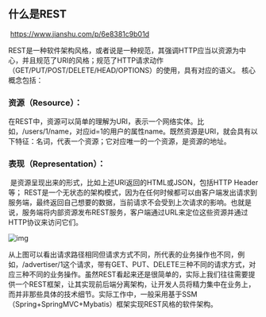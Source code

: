 ## 什么是REST

​	https://www.jianshu.com/p/6e8381c9b01d	

​	REST是一种软件架构风格，或者说是一种规范，其强调HTTP应当以资源为中心，并且规范了URI的风格；规范了HTTP请求动作（GET/PUT/POST/DELETE/HEAD/OPTIONS）的使用，具有对应的语义。
核心概念包括：

### 资源（Resource）：

​	在REST中，资源可以简单的理解为URI，表示一个网络实体。比如，/users/1/name，对应id=1的用户的属性name。既然资源是URI，就会具有以下特征：名词，代表一个资源；它对应唯一的一个资源，是资源的地址。

### 表现（Representation）：

​	是资源呈现出来的形式，比如上述URI返回的HTML或JSON，包括HTTP Header等；
REST是一个无状态的架构模式，因为在任何时候都可以由客户端发出请求到服务端，最终返回自己想要的数据，当前请求不会受到上次请求的影响。也就是说，服务端将内部资源发布REST服务，客户端通过URL来定位这些资源并通过HTTP协议来访问它们。

![img](https://upload-images.jianshu.io/upload_images/8871747-aec15633c4f81746.png?imageMogr2/auto-orient/strip|imageView2/2/w/420/format/webp)

​	从上图可以看出请求路径相同但请求方式不同，所代表的业务操作也不同，例如，/advertiser/1这个请求，带有GET、PUT、DELETE三种不同的请求方式，对应三种不同的业务操作。
​	虽然REST看起来还是很简单的，实际上我们往往需要提供一个REST框架，让其实现前后端分离架构，让开发人员将精力集中在业务上，而并非那些具体的技术细节。实际工作中，一般采用基于SSM（Spring+SpringMVC+Mybatis）框架实现REST风格的软件架构。